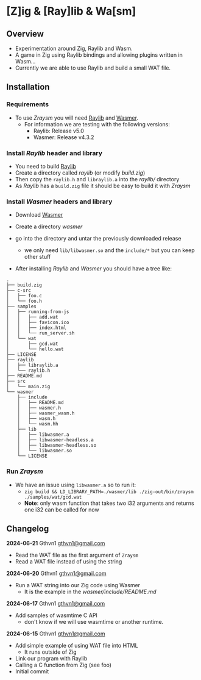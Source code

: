 # [Z]ig & [Ray]lib & Wa[sm]

## Overview

- Experimentation around Zig, Raylib and Wasm.
- A game in Zig using Raylib bindings and allowing plugins written in Wasm...
- Currently we are able to use Raylib and build a small WAT file.

## Installation

### Requirements
- To use *Zraysm* you will need [Raylib](https://github.com/raysan5/raylib) and [Wasmer](https://github.com/wasmerio/wasmer/releases).
  - For information we are testing with the following versions:
    - Raylib: Release v5.0
    - Wasmer: Release v4.3.2

### Install *Raylib* header and library
- You need to build [Raylib](https://github.com/raysan5/raylib)
- Create a directory called *raylib* (or modify *build.zig*)
- Then copy the `raylib.h` and `libraylib.a` into the *raylib/* directory
- As *Raylib* has a `build.zig` file it should be easy to build it with *Zraysm*

### Install *Wasmer* headers and library
- Download [Wasmer](https://github.com/wasmerio/wasmer/releases)
- Create a directory *wasmer*
- go into the directory and untar the previously downloaded release
  - we only need `lib/libwasmer.so` and the `include/*` but you can keep other stuff

- After installing *Raylib* and *Wasmer* you should have a tree like:
```
.
├── build.zig
├── c-src
│   ├── foo.c
│   └── foo.h
├── samples
│   ├── running-from-js
│   │   ├── add.wat
│   │   ├── favicon.ico
│   │   ├── index.html
│   │   └── run_server.sh
│   └── wat
│       ├── gcd.wat
│       └── hello.wat
├── LICENSE
├── raylib
│   ├── libraylib.a
│   └── raylib.h
├── README.md
├── src
│   └── main.zig
└── wasmer
    ├── include
    │   ├── README.md
    │   ├── wasmer.h
    │   ├── wasmer_wasm.h
    │   ├── wasm.h
    │   └── wasm.hh
    ├── lib
    │   ├── libwasmer.a
    │   ├── libwasmer-headless.a
    │   ├── libwasmer-headless.so
    │   └── libwasmer.so
    └── LICENSE
```

### Run *Zraysm*
- We have an issue using `libwasmer.a` so to run it:
  - `zig build && LD_LIBRARY_PATH=./wasmer/lib ./zig-out/bin/zraysm ./samples/wat/gcd.wat`
  - **Note**: only wasm function that takes two i32 arguments and returns one i32 can be called for now

## Changelog

**2024-06-21**  Gthvn1  <gthvn1@gmail.com>
  * Read the WAT file as the first argument of `Zraysm`
  * Read a WAT file instead of using the string

**2024-06-20**  Gthvn1  <gthvn1@gmail.com>
  * Run a WAT string into our Zig code using Wasmer
    * It is the example in the *wasmer/include/README.md*

**2024-06-17**  Gthvn1  <gthvn1@gmail.com>
  * Add samples of wasmtime C API
    * don't know if we will use wasmtime or another runtime.

**2024-06-15**  Gthvn1  <gthvn1@gmail.com>
  * Add simple example of using WAT file into HTML
    * It runs outside of Zig
  * Link our program with Raylib
  * Calling a C function from Zig (see foo)
  * Initial commit
